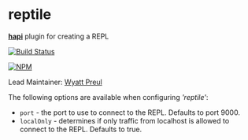 # reptile

[**hapi**](https://github.com/hapijs/hapi) plugin for creating a REPL

[![Build Status](https://secure.travis-ci.org/hapijs/reptile.png)](http://travis-ci.org/hapijs/reptile)

[![NPM](https://nodei.co/npm/reptile.png?downloads=true&stars=true)](https://nodei.co/npm/reptile/)

Lead Maintainer: [Wyatt Preul](https://github.com/wpreul)

The following options are available when configuring _'reptile'_:

- `port` - the port to use to connect to the REPL.  Defaults to port 9000.
- `localOnly` - determines if only traffic from localhost is allowed to connect to the REPL.  Defaults to true.
